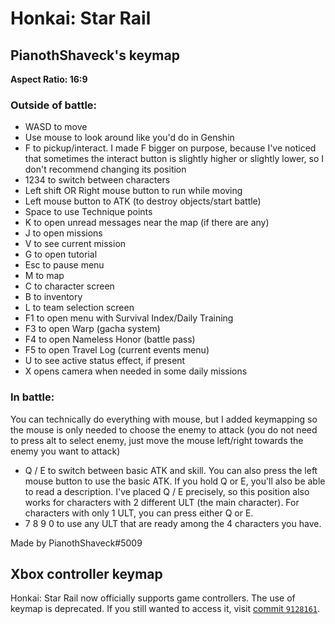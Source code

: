 # Honkai: Star Rail

## PianothShaveck's keymap
**Aspect Ratio: 16:9**

### Outside of battle:
- WASD to move
- Use mouse to look around like you'd do in Genshin
- F to pickup/interact. I made F bigger on purpose, because I've noticed that sometimes the interact button is slightly higher or slightly lower, so I don't recommend changing its position
- 1234 to switch between characters
- Left shift OR Right mouse button to run while moving
- Left mouse button to ATK (to destroy objects/start battle)
- Space to use Technique points
- K to open unread messages near the map (if there are any)
- J to open missions
- V to see current mission
- G to open tutorial
- Esc to pause menu
- M to map
- C to character screen
- B to inventory
- L to team selection screen
- F1 to open menu with Survival Index/Daily Training
- F3 to open Warp (gacha system)
- F4 to open Nameless Honor (battle pass)
- F5 to open Travel Log (current events menu)
- U to see active status effect, if present
- X opens camera when needed in some daily missions

### In battle:
You can technically do everything with mouse, but I added keymapping so the mouse is only needed to choose the enemy to attack (you do not need to press alt to select enemy, just move the mouse left/right towards the enemy you want to attack)
- Q / E to switch between basic ATK and skill. You can also press the left mouse button to use the basic ATK. If you hold Q or E, you'll also be able to read a description. I've placed Q / E precisely, so this position also works for characters with 2 different ULT (the main character). For characters with only 1 ULT, you can press either Q or E.
- 7 8 9 0 to use any ULT that are ready among the 4 characters you have.

Made by PianothShaveck#5009

## Xbox controller keymap

Honkai: Star Rail now officially supports game controllers. The use of keymap is deprecated. If you still wanted to access it, visit [commit `9128161`](https://github.com/PlayCover/keymaps/commit/9128161e00822958f618e2f4065d7293be6cb1a3).